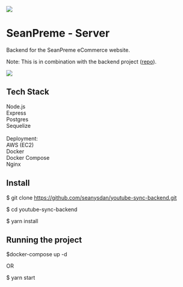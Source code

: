 ![](logo.png)

# SeanPreme - Server

Backend for the SeanPreme eCommerce website.

Note: This is in combination with the backend project ([repo](https://github.com/seanysdan/youtube-sync-frontend)).

![](youtubesyncgif.gif)

## Tech Stack

Node.js<br/>
Express<br/>
Postgres<br/>
Sequelize<br/>
<br/>
Deployment:<br/>
AWS (EC2)<br/>
Docker<br/>
Docker Compose<br/>
Nginx<br/>

## Install

$ git clone https://github.com/seanysdan/youtube-sync-backend.git

$ cd youtube-sync-backend

$ yarn install

## Running the project

$docker-compose up -d <br/>

OR <br/>

$ yarn start
